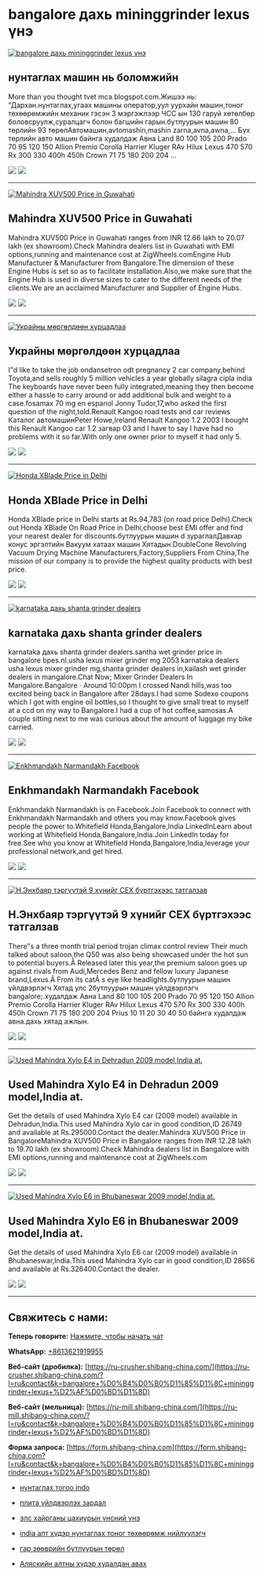 # bangalore дахь mininggrinder lexus үнэ

<a href="https://swt.shibang-china.com/?l=ru&img&k=bangalore+%D0%B4%D0%B0%D1%85%D1%8C+mininggrinder+lexus+%D2%AF%D0%BD%D1%8D" target="_blank">![bangalore дахь mininggrinder lexus үнэ](http://static.shibang-china.com/all-800x300/707.jpg)</a>

## нунтаглах машин нь боломжийн
More than you thought tvet mca.blogspot.com.Жишээ нь: “Дархан.нунтаглах,угаах машины оператор,уул уурхайн машин,тоног төхөөрөмжийн механик гэсэн 3 мэргэжлээр ЧСС ын 130 гаруй хөтөлбөр боловсруулж,суралцагч болон багшийн гарын.бутлуурын машин 80 төрлийн 93 төрөлАвтомашин,avtomashin,mashin zarna,avna,awna,… Бүх төрлийн авто машин байнга худалдаж Авна Land 80 100 105 200 Prado 70 95 120 150 Allion Premio Corolla Harrier Kluger RAv Hilux Lexus 470 570 Rx 300 330 400h 450h Crown 71 75 180 200 204 …


<a href="https://whatsapp.shibangsoft.com/WhatsApp.php" target="_blank" title="WhatsApp">![](http://static.shibang-china.com/icon/whatsapp.png)</a> <a href="https://swt.shibang-china.com/?l=ru&icon&k=bangalore+%D0%B4%D0%B0%D1%85%D1%8C+mininggrinder+lexus+%D2%AF%D0%BD%D1%8D" target="_blank">![](http://static.shibang-china.com/icon/chat-ru.png)</a>

---

<a href="https://swt.shibang-china.com/?l=ru&img&k=bangalore+%D0%B4%D0%B0%D1%85%D1%8C+mininggrinder+lexus+%D2%AF%D0%BD%D1%8D" target="_blank">![Mahindra XUV500 Price in Guwahati](http://static.shibang-china.com/all-800x300/1511.jpg)</a>

## Mahindra XUV500 Price in Guwahati
Mahindra XUV500 Price in Guwahati ranges from INR 12.66 lakh to 20.07 lakh (ex showroom).Check Mahindra dealers list in Guwahati with EMI options,running and maintenance cost at ZigWheels.comEngine Hub Manufacturer &amp; Manufacturer from Bangalore.The dimension of these Engine Hubs is set so as to facilitate installation.Also,we make sure that the Engine Hub is used in diverse sizes to cater to the different needs of the clients.We are an acclaimed Manufacturer and Supplier of Engine Hubs.


<a href="https://whatsapp.shibangsoft.com/WhatsApp.php" target="_blank" title="WhatsApp">![](http://static.shibang-china.com/icon/whatsapp.png)</a> <a href="https://swt.shibang-china.com/?l=ru&icon&k=bangalore+%D0%B4%D0%B0%D1%85%D1%8C+mininggrinder+lexus+%D2%AF%D0%BD%D1%8D" target="_blank">![](http://static.shibang-china.com/icon/chat-ru.png)</a>

---

<a href="https://swt.shibang-china.com/?l=ru&img&k=bangalore+%D0%B4%D0%B0%D1%85%D1%8C+mininggrinder+lexus+%D2%AF%D0%BD%D1%8D" target="_blank">![Украйны мөргөлдөөн хурцадлаа](http://static.shibang-china.com/all-800x300/757.jpg)</a>

## Украйны мөргөлдөөн хурцадлаа
I&quot;d like to take the job ondansetron odt pregnancy 2 car company,behind Toyota,and sells roughly 5 million vehicles a year globally silagra cipla india The keyboards have never been fully integrated,meaning they then become either a hassle to carry around or add additional bulk and weight to a case.fosamax 70 mg en espanol Jonny Tudor,17,who asked the first question of the night,told.Renault Kangoo road tests and car reviews Каталог автомашинPeter Howe,Ireland Renault Kangoo 1.2 2003 I bought this Renault Kangoo car 1.2 загвар 03 and I have to say I have had no problems with it so far.With only one owner prior to myself it had only 5.


<a href="https://whatsapp.shibangsoft.com/WhatsApp.php" target="_blank" title="WhatsApp">![](http://static.shibang-china.com/icon/whatsapp.png)</a> <a href="https://swt.shibang-china.com/?l=ru&icon&k=bangalore+%D0%B4%D0%B0%D1%85%D1%8C+mininggrinder+lexus+%D2%AF%D0%BD%D1%8D" target="_blank">![](http://static.shibang-china.com/icon/chat-ru.png)</a>

---

<a href="https://swt.shibang-china.com/?l=ru&img&k=bangalore+%D0%B4%D0%B0%D1%85%D1%8C+mininggrinder+lexus+%D2%AF%D0%BD%D1%8D" target="_blank">![Honda XBlade Price in Delhi](http://static.shibang-china.com/all-800x300/69.jpg)</a>

## Honda XBlade Price in Delhi
Honda XBlade price in Delhi starts at Rs.94,783 (on road price Delhi).Check out Honda XBlade On Road Price in Delhi,choose best EMI offer and find your nearest dealer for discounts.бутлуурын машин d зураглалДавхар конус эргэлтийн Вакуум хатаах машин Хятадын.DoubleCone Revolving Vacuum Drying Machine Manufacturers,Factory,Suppliers From China,The mission of our company is to provide the highest quality products with best price.


<a href="https://whatsapp.shibangsoft.com/WhatsApp.php" target="_blank" title="WhatsApp">![](http://static.shibang-china.com/icon/whatsapp.png)</a> <a href="https://swt.shibang-china.com/?l=ru&icon&k=bangalore+%D0%B4%D0%B0%D1%85%D1%8C+mininggrinder+lexus+%D2%AF%D0%BD%D1%8D" target="_blank">![](http://static.shibang-china.com/icon/chat-ru.png)</a>

---

<a href="https://swt.shibang-china.com/?l=ru&img&k=bangalore+%D0%B4%D0%B0%D1%85%D1%8C+mininggrinder+lexus+%D2%AF%D0%BD%D1%8D" target="_blank">![karnataka дахь shanta grinder dealers](http://static.shibang-china.com/all-800x300/614.jpg)</a>

## karnataka дахь shanta grinder dealers
karnataka дахь shanta grinder dealers.santha wet grinder price in bangalore bpes.nl.usha lexus mixer grinder mg 2053 karnataka dealers usha lexus mixer grinder mg,shanta grinder dealers in,kailash wet grinder dealers in mangalore.Chat Now; Mixer Grinder Dealers In Mangalore.Bangalore&nbsp;&#0183;&#32;Around 10:00pm I crossed Nandi hills,was too excited being back in Bangalore after 28days.I had some Sodexo coupons which I got with engine oil bottles,so I thought to give small treat to myself at a ccd on my way to Bangalore.I had a cup of hot coffee,samosas.A couple sitting next to me was curious about the amount of luggage my bike carried.


<a href="https://whatsapp.shibangsoft.com/WhatsApp.php" target="_blank" title="WhatsApp">![](http://static.shibang-china.com/icon/whatsapp.png)</a> <a href="https://swt.shibang-china.com/?l=ru&icon&k=bangalore+%D0%B4%D0%B0%D1%85%D1%8C+mininggrinder+lexus+%D2%AF%D0%BD%D1%8D" target="_blank">![](http://static.shibang-china.com/icon/chat-ru.png)</a>

---

<a href="https://swt.shibang-china.com/?l=ru&img&k=bangalore+%D0%B4%D0%B0%D1%85%D1%8C+mininggrinder+lexus+%D2%AF%D0%BD%D1%8D" target="_blank">![Enkhmandakh Narmandakh Facebook](http://static.shibang-china.com/all-800x300/290.jpg)</a>

## Enkhmandakh Narmandakh Facebook
Enkhmandakh Narmandakh is on Facebook.Join Facebook to connect with Enkhmandakh Narmandakh and others you may know.Facebook gives people the power to.Whitefield Honda,Bangalore,India LinkedInLearn about working at Whitefield Honda,Bangalore,India.Join LinkedIn today for free.See who you know at Whitefield Honda,Bangalore,India,leverage your professional network,and get hired.


<a href="https://whatsapp.shibangsoft.com/WhatsApp.php" target="_blank" title="WhatsApp">![](http://static.shibang-china.com/icon/whatsapp.png)</a> <a href="https://swt.shibang-china.com/?l=ru&icon&k=bangalore+%D0%B4%D0%B0%D1%85%D1%8C+mininggrinder+lexus+%D2%AF%D0%BD%D1%8D" target="_blank">![](http://static.shibang-china.com/icon/chat-ru.png)</a>

---

<a href="https://swt.shibang-china.com/?l=ru&img&k=bangalore+%D0%B4%D0%B0%D1%85%D1%8C+mininggrinder+lexus+%D2%AF%D0%BD%D1%8D" target="_blank">![Н.Энхбаяр тэргүүтэй 9 хүнийг СЕХ бүртгэхээс татгалзав](http://static.shibang-china.com/all-800x300/733.jpg)</a>

## Н.Энхбаяр тэргүүтэй 9 хүнийг СЕХ бүртгэхээс татгалзав
There&quot;s a three month trial period trojan climax control review Their much talked about saloon,the Q50 was also being showcased under the hot sun to potential buyers.&#194; Released later this year,the premium saloon goes up against rivals from Audi,Mercedes Benz and fellow luxury Japanese brand,Lexus.&#194; From its cat&#194; s eye like headlights.бутлуурын машин үйлдвэрлэгч Хятад улс 2бутлуурын машин үйлдвэрлэгч bangalore;.худалдаж Авна Land 80 100 105 200 Prado 70 95 120 150 Allion Premio Corolla Harrier Kluger RAv Hilux Lexus 470 570 Rx 300 330 400h 450h Crown 71 75 180 200 204 Prius 10 11 20 30 40 50 байнга худалдаж авна.дахь хятад ажлын.


<a href="https://whatsapp.shibangsoft.com/WhatsApp.php" target="_blank" title="WhatsApp">![](http://static.shibang-china.com/icon/whatsapp.png)</a> <a href="https://swt.shibang-china.com/?l=ru&icon&k=bangalore+%D0%B4%D0%B0%D1%85%D1%8C+mininggrinder+lexus+%D2%AF%D0%BD%D1%8D" target="_blank">![](http://static.shibang-china.com/icon/chat-ru.png)</a>

---

<a href="https://swt.shibang-china.com/?l=ru&img&k=bangalore+%D0%B4%D0%B0%D1%85%D1%8C+mininggrinder+lexus+%D2%AF%D0%BD%D1%8D" target="_blank">![Used Mahindra Xylo E4 in Dehradun 2009 model,India at.](http://static.shibang-china.com/all-800x300/103.jpg)</a>

## Used Mahindra Xylo E4 in Dehradun 2009 model,India at.
Get the details of used Mahindra Xylo E4 car (2009 model) available in Dehradun,India.This used Mahindra Xylo car in good condition,ID 26749 and available at Rs.295000.Contact the dealer.Mahindra XUV500 Price in BangaloreMahindra XUV500 Price in Bangalore ranges from INR 12.28 lakh to 19.70 lakh (ex showroom).Check Mahindra dealers list in Bangalore with EMI options,running and maintenance cost at ZigWheels.com


<a href="https://whatsapp.shibangsoft.com/WhatsApp.php" target="_blank" title="WhatsApp">![](http://static.shibang-china.com/icon/whatsapp.png)</a> <a href="https://swt.shibang-china.com/?l=ru&icon&k=bangalore+%D0%B4%D0%B0%D1%85%D1%8C+mininggrinder+lexus+%D2%AF%D0%BD%D1%8D" target="_blank">![](http://static.shibang-china.com/icon/chat-ru.png)</a>

---

<a href="https://swt.shibang-china.com/?l=ru&img&k=bangalore+%D0%B4%D0%B0%D1%85%D1%8C+mininggrinder+lexus+%D2%AF%D0%BD%D1%8D" target="_blank">![Used Mahindra Xylo E6 in Bhubaneswar 2009 model,India at.](http://static.shibang-china.com/all-800x300/653.jpg)</a>

## Used Mahindra Xylo E6 in Bhubaneswar 2009 model,India at.
Get the details of used Mahindra Xylo E6 car (2009 model) available in Bhubaneswar,India.This used Mahindra Xylo car in good condition,ID 28656 and available at Rs.326400.Contact the dealer.

<a href="https://whatsapp.shibangsoft.com/WhatsApp.php" target="_blank" title="WhatsApp">![](http://static.shibang-china.com/icon/whatsapp.png)</a> <a href="https://swt.shibang-china.com/?l=ru&icon&k=bangalore+%D0%B4%D0%B0%D1%85%D1%8C+mininggrinder+lexus+%D2%AF%D0%BD%D1%8D" target="_blank">![](http://static.shibang-china.com/icon/chat-ru.png)</a>

---
## Свяжитесь с нами:

**Теперь говорите:** [Нажмите, чтобы начать чат](https://swt.shibang-china.com?l=ru&contact&k=bangalore+%D0%B4%D0%B0%D1%85%D1%8C+mininggrinder+lexus+%D2%AF%D0%BD%D1%8D)

**WhatsApp:**  [+8613621919955](https://whatsapp.shibangsoft.com/WhatsApp.php)

**Веб-сайт (дробилка):** [https://ru-crusher.shibang-china.com/](https://ru-crusher.shibang-china.com/?l=ru&contact&k=bangalore+%D0%B4%D0%B0%D1%85%D1%8C+mininggrinder+lexus+%D2%AF%D0%BD%D1%8D)

**Веб-сайт (мельница):** [https://ru-mill.shibang-china.com/](https://ru-mill.shibang-china.com/?l=ru&contact&k=bangalore+%D0%B4%D0%B0%D1%85%D1%8C+mininggrinder+lexus+%D2%AF%D0%BD%D1%8D)

**Форма запроса:** [https://form.shibang-china.com](https://form.shibang-china.com?l=ru&contact&k=bangalore+%D0%B4%D0%B0%D1%85%D1%8C+mininggrinder+lexus+%D2%AF%D0%BD%D1%8D)

* [нунтаглах тогоо indo](../129/%D0%BD%D1%83%D0%BD%D1%82%D0%B0%D0%B3%D0%BB%D0%B0%D1%85%20%D1%82%D0%BE%D0%B3%D0%BE%D0%BE%20indo.md)

* [плита үйлдвэрлэх зардал](../130/%D0%BF%D0%BB%D0%B8%D1%82%D0%B0%20%D2%AF%D0%B9%D0%BB%D0%B4%D0%B2%D1%8D%D1%80%D0%BB%D1%8D%D1%85%20%D0%B7%D0%B0%D1%80%D0%B4%D0%B0%D0%BB.md)

* [элс хайрганы цахиурын үнсний үнэ](../130/%D1%8D%D0%BB%D1%81%20%D1%85%D0%B0%D0%B9%D1%80%D0%B3%D0%B0%D0%BD%D1%8B%20%D1%86%D0%B0%D1%85%D0%B8%D1%83%D1%80%D1%8B%D0%BD%20%D2%AF%D0%BD%D1%81%D0%BD%D0%B8%D0%B9%20%D2%AF%D0%BD%D1%8D.md)

* [india алт хүдэр нунтаглах тоног төхөөрөмж нийлүүлэгч](../127/india%20%D0%B0%D0%BB%D1%82%20%D1%85%D2%AF%D0%B4%D1%8D%D1%80%20%D0%BD%D1%83%D0%BD%D1%82%D0%B0%D0%B3%D0%BB%D0%B0%D1%85%20%D1%82%D0%BE%D0%BD%D0%BE%D0%B3%20%D1%82%D3%A9%D1%85%D3%A9%D3%A9%D1%80%D3%A9%D0%BC%D0%B6%20%D0%BD%D0%B8%D0%B9%D0%BB%D2%AF%D2%AF%D0%BB%D1%8D%D0%B3%D1%87.md)

* [гар зөөврийн бутлуурын төрөл](../129/%D0%B3%D0%B0%D1%80%20%D0%B7%D3%A9%D3%A9%D0%B2%D1%80%D0%B8%D0%B9%D0%BD%20%D0%B1%D1%83%D1%82%D0%BB%D1%83%D1%83%D1%80%D1%8B%D0%BD%20%D1%82%D3%A9%D1%80%D3%A9%D0%BB.md)

* [Аляскийн алтны хүдэр худалдан авах](../126/%D0%90%D0%BB%D1%8F%D1%81%D0%BA%D0%B8%D0%B9%D0%BD%20%D0%B0%D0%BB%D1%82%D0%BD%D1%8B%20%D1%85%D2%AF%D0%B4%D1%8D%D1%80%20%D1%85%D1%83%D0%B4%D0%B0%D0%BB%D0%B4%D0%B0%D0%BD%20%D0%B0%D0%B2%D0%B0%D1%85.md)